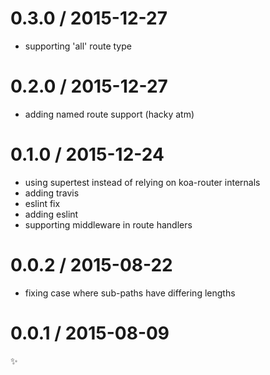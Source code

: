 
0.3.0 / 2015-12-27
==================

  * supporting 'all' route type

0.2.0 / 2015-12-27
==================

  * adding named route support (hacky atm)

0.1.0 / 2015-12-24
==================

  * using supertest instead of relying on koa-router internals
  * adding travis
  * eslint fix
  * adding eslint
  * supporting middleware in route handlers

0.0.2 / 2015-08-22
==================

  * fixing case where sub-paths have differing lengths

0.0.1 / 2015-08-09
==================

:sparkles:
